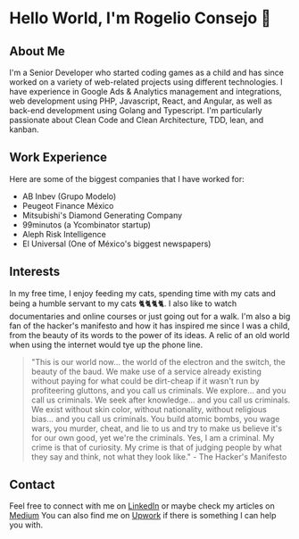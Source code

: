 # Hello World, I'm Rogelio Consejo 👋

## About Me

I'm a Senior Developer who started coding games as a child and has since worked on a variety of web-related projects using different technologies. I have experience in Google Ads & Analytics management and integrations, web development using PHP, Javascript, React, and Angular, as well as back-end development using Golang and Typescript. I'm particularly passionate about Clean Code and Clean Architecture, TDD, lean, and kanban.

## Work Experience

Here are some of the biggest companies that I have worked for:

- AB Inbev (Grupo Modelo)
- Peugeot Finance México
- Mitsubishi's Diamond Generating Company
- 99minutos (a Ycombinator startup)
- Aleph Risk Intelligence
- El Universal (One of México's biggest newspapers)

## Interests

In my free time, I enjoy feeding my cats, spending time with my cats and being a humble servant to my cats 🐈🐈🐈🐈. I also like to watch documentaries and online courses or just going out for a walk. I'm also a big fan of the hacker's manifesto and how it has inspired me since I was a child, from the beauty of its words to the power of its ideas. A relic of an old world when using the internet would tye up the phone line.

> "This is our world now... the world of the electron and the switch, the beauty of the baud. We make use of a service already existing without paying for what could be dirt-cheap if it wasn't run by profiteering gluttons, and you call us criminals. We explore... and you call us criminals. We seek after knowledge... and you call us criminals. We exist without skin color, without nationality, without religious bias... and you call us criminals. You build atomic bombs, you wage wars, you murder, cheat, and lie to us and try to make us believe it's for our own good, yet we're the criminals. Yes, I am a criminal. My crime is that of curiosity. My crime is that of judging people by what they say and think, not what they look like." - The Hacker's Manifesto

## Contact

Feel free to connect with me on [LinkedIn](https://www.linkedin.com/in/rogelio-consejo/) or maybe check my articles on [Medium](https://medium.com/@rogelio-consejo)
You can also find me on [Upwork](https://www.upwork.com/freelancers/rogelioconsejo) if there is something I can help you with.

